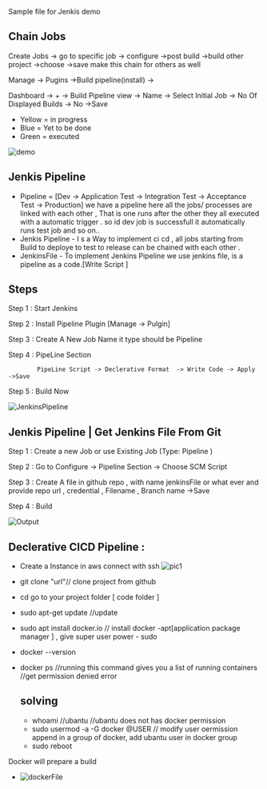 Sample file for Jenkis demo
## Chain Jobs
Create Jobs -> go to specific job -> configure ->post build ->build other project ->choose ->save
make this chain for others as well

Manage -> Pugins ->Build pipeline(install) -> 

Dashboard -> + -> Build Pipeline view -> Name -> Select Initial Job -> No Of Displayed Builds -> No ->Save 

 * Yellow = in progress
 * Blue = Yet to be done
 * Green = executed

![demo](https://github.com/OliGanguly/Jenkis-Demo/assets/82031303/b42d600f-0c0e-4994-8905-691e371c1bef)

## Jenkis Pipeline
* Pipeline = [Dev -> Application Test -> Integration Test -> Acceptance Test -> Production]
  we have a pipeline here all the jobs/ processes are linked with each other , That is one runs after the other
  they all executed with a automatic trigger . so id dev job is successfull it automatically runs test job and so on..
 * Jenkis Pipeline - I s a Way to implement ci cd , all jobs starting from Build to deploye to test to release can be chained with each other .
 * JenkinsFile - To implement Jenkins Pipeline we use jenkins file, is a pipeline as a code.[Write Script ]
  ## Steps
   Step 1 : Start Jenkins

   Step 2 : Install Pipeline Plugin [Manage -> Pulgin]

   Step 3 : Create A New Job Name it type should be Pipeline

   Step 4 : PipeLine Section

            PipeLine Script -> Declerative Format  -> Write Code -> Apply ->Save

   Step 5 : Build Now

   ![JenkinsPipeline](https://github.com/OliGanguly/Jenkis-Demo/assets/82031303/f38e12d6-d08a-4bd6-85b8-756a91f8154d)

   ## Jenkis Pipeline | Get Jenkins File From Git 

   Step 1 : Create a new Job or use Existing Job (Type: Pipeline )

   Step 2 : Go to Configure -> Pipeline Section -> Choose SCM Script

   Step 3 : Create A file in github repo , with name jenkinsFile or what ever and provide  repo url , credential , Filename , Branch name ->Save 

   Step 4 : Build

   ![Output](https://github.com/OliGanguly/Jenkis-Demo/assets/82031303/0b5e4126-8a73-4dd3-b58a-a88f03725b7b)

  ## Declerative CICD Pipeline :
  * Create a Instance in aws connect with ssh
  ![pic1](https://github.com/OliGanguly/Jenkis-Demo/assets/82031303/bf5a2b10-c568-4d63-b9ae-a05bc84f6a06)

  * git clone "url"// clone project from github
  * cd go to your project folder [ code folder ]
  * sudo apt-get update //update 
  * sudo apt install docker.io // install docker -apt[application package manager ] , give super user power - sudo
  * docker --version
  * docker ps //running this command gives you a list of running containers 
    //get permission denied error
    ## solving
    * whoami //ubantu
      //ubantu does not has docker permission
    * sudo usermod -a -G docker @USER // modify user oermission append in a group of docker, add ubantu user in docker group
    * sudo reboot

 Docker will prepare a build 
  * ![dockerFile](https://github.com/OliGanguly/Jenkis-Demo/assets/82031303/17746766-d050-4256-9913-76a43dadabb2)
   

  

   


             


